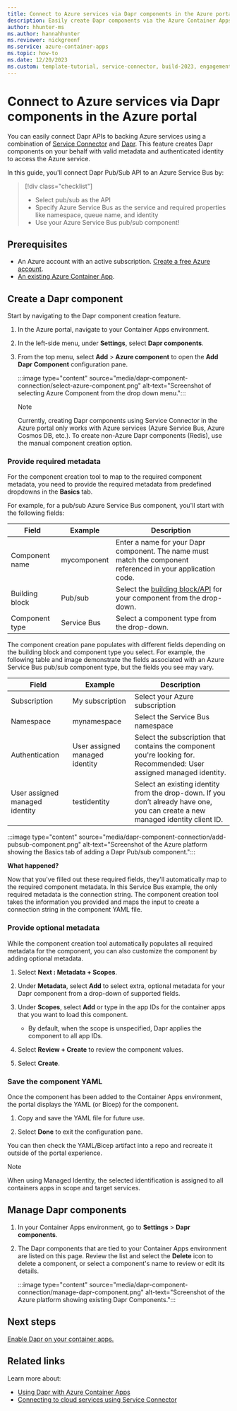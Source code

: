 ```yaml
---
title: Connect to Azure services via Dapr components in the Azure portal
description: Easily create Dapr components via the Azure Container Apps portal. 
author: hhunter-ms
ms.author: hannahhunter
ms.reviewer: nickgreenf
ms.service: azure-container-apps
ms.topic: how-to 
ms.date: 12/20/2023
ms.custom: template-tutorial, service-connector, build-2023, engagement
---
```


# Connect to Azure services via Dapr components in the Azure portal

You can easily connect Dapr APIs to backing Azure services using a combination of [Service Connector](../service-connector/overview.md) and [Dapr](https://docs.dapr.io/). This feature creates Dapr components on your behalf with valid metadata and authenticated identity to access the Azure service.  

In this guide, you'll connect Dapr Pub/Sub API to an Azure Service Bus by:
> [!div class="checklist"]
> - Select pub/sub as the API 
> - Specify Azure Service Bus as the service and required properties like namespace, queue name, and identity
> - Use your Azure Service Bus pub/sub component!

## Prerequisites
- An Azure account with an active subscription. [Create a free Azure account](https://azure.microsoft.com/free).
- [An existing Azure Container App](./quickstart-portal.md).

## Create a Dapr component

Start by navigating to the Dapr component creation feature.

1. In the Azure portal, navigate to your Container Apps environment.
1. In the left-side menu, under **Settings**, select **Dapr components**. 
1. From the top menu, select **Add** > **Azure component** to open the **Add Dapr Component** configuration pane.

   :::image type="content" source="media/dapr-component-connection/select-azure-component.png" alt-text="Screenshot of selecting Azure Component from the drop down menu.":::

   > [!NOTE]
   > Currently, creating Dapr components using Service Connector in the Azure portal only works with Azure services (Azure Service Bus, Azure Cosmos DB, etc.). To create non-Azure Dapr components (Redis), use the manual component creation option.    

### Provide required metadata

For the component creation tool to map to the required component metadata, you need to provide the required metadata from predefined dropdowns in the **Basics** tab.

For example, for a pub/sub Azure Service Bus component, you'll start with the following fields:

| Field | Example | Description |
| ----- | ------- | ----------- |
| Component name | mycomponent | Enter a name for your Dapr component. The name must match the component referenced in your application code. |
| Building block | Pub/sub | Select the [building block/API](https://docs.dapr.io/developing-applications/building-blocks/) for your component from the drop-down. |
| Component type | Service Bus | Select a component type from the drop-down. |

The component creation pane populates with different fields depending on the building block and component type you select. For example, the following table and image demonstrate the fields associated with an Azure Service Bus pub/sub component type, but the fields you see may vary.  

| Field | Example | Description |
| ----- | ------- | ----------- |
| Subscription | My subscription | Select your Azure subscription |
| Namespace | mynamespace | Select the Service Bus namespace |
| Authentication | User assigned managed identity | Select the subscription that contains the component you're looking for. Recommended: User assigned managed identity. |
| User assigned managed identity | testidentity | Select an existing identity from the drop-down. If you don’t  already have one, you can create a new managed identity client ID. |  

:::image type="content" source="media/dapr-component-connection/add-pubsub-component.png" alt-text="Screenshot of the Azure platform showing the Basics tab of adding a Dapr Pub/sub component.":::

**What happened?**   

Now that you've filled out these required fields, they'll automatically map to the required component metadata. In this Service Bus example, the only required metadata is the connection string. The component creation tool takes the information you provided and maps the input to create a connection string in the component YAML file.  

### Provide optional metadata

While the component creation tool automatically populates all required metadata for the component, you can also customize the component by adding optional metadata. 

1. Select **Next : Metadata + Scopes**. 
   
1. Under **Metadata**, select **Add** to select extra, optional metadata for your Dapr component from a drop-down of supported fields. 
   
1. Under **Scopes**, select **Add** or type in the app IDs for the container apps that you want to load this component.
   - By default, when the scope is unspecified, Dapr applies the component to all app IDs.

1. Select **Review + Create** to review the component values.

1. Select **Create**. 

### Save the component YAML

Once the component has been added to the Container Apps environment, the portal displays the YAML (or Bicep) for the component. 

1. Copy and save the YAML file for future use.

1. Select **Done** to exit the configuration pane. 

You can then check the YAML/Bicep artifact into a repo and recreate it outside of the portal experience.

> [!NOTE]
> When using Managed Identity, the selected identification is assigned to all containers apps in scope and target services.

## Manage Dapr components

1. In your Container Apps environment, go to **Settings** > **Dapr components**.
1. The Dapr components that are tied to your Container Apps environment are listed on this page. Review the list and select the **Delete** icon to delete a component, or select a component's name to review or edit its details.

   :::image type="content" source="media/dapr-component-connection/manage-dapr-component.png" alt-text="Screenshot of the Azure platform showing existing Dapr Components.":::

## Next steps

[Enable Dapr on your container apps.](./enable-dapr.md)

## Related links

Learn more about:
- [Using Dapr with Azure Container Apps](./dapr-overview.md)
- [Connecting to cloud services using Service Connector](./service-connector.md)
